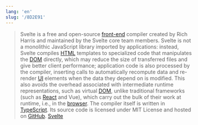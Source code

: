 ```yaml
---
lang: 'en'
slug: '/8D2E91'
---
```


> Svelte is a free and open-source [front-end](./../.././docs/pages/Front-end.md) compiler created by Rich Harris and maintained by the Svelte core team members. Svelte is not a monolithic JavaScript library imported by applications: instead, Svelte compiles [HTML](./../.././docs/pages/HTML.md) templates to specialized code that manipulates the [DOM](./../.././docs/pages/DOM.md) directly, which may reduce the size of transferred files and give better client performance; application code is also processed by the compiler, inserting calls to automatically recompute data and re-render [UI](./../.././docs/pages/UIUX.md) elements when the data they depend on is modified. This also avoids the overhead associated with intermediate runtime representations, such as virtual [DOM](./../.././docs/pages/DOM.md), unlike traditional frameworks (such as [React](./../.././docs/pages/React.md) and Vue), which carry out the bulk of their work at runtime, i.e., in the [browser](./../.././docs/pages/Web%20Browser.md). The compiler itself is written in [TypeScript](./../.././docs/pages/TypeScript.md). Its source code is licensed under MIT License and hosted on [GitHub](./../.././docs/pages/GitHub.md). [Svelte](https://en.wikipedia.org/wiki/Svelte)

<head>
  <html lang="en-US"/>
</head>
